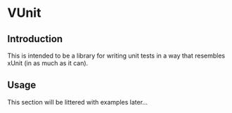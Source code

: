 # VUnit

## Introduction

This is intended to be a library for writing unit tests in a way that resembles xUnit (in as much as it can).

## Usage

This section will be littered with examples later... 
